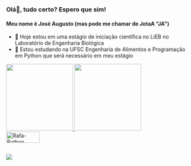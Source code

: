 ### Olá👋, tudo certo? Espero que sim! 
#### Meu nome é José Augusto (mas pode me chamar de JotaA "JA")

- 🔭 Hoje estou em uma estágio de iniciação científica no LiEB no Laboratório de Engenharia Biológica
- 🌱 Estou estudando na UFSC Engenharia de Alimentos e Programação em Python que será necessário em meu estágio

 <div>
  <a href="https://github.com/josefdv0103">
  <img height="180em" src="https://github-readme-stats.vercel.app/api?username=josefdv0103&show_icons=true&theme=blue-green&include_all_commits=true&count_private=true"/>
  <img height="180em" src="https://github-readme-stats.vercel.app/api/top-langs/?username=josefdv0103&layout=compact&langs_count=7&theme=blue-green"/>
</div>
   <img align="center" alt="Rafa-Python" height="30" width="90" 
src="https://img.shields.io/badge/Python-14354C?style=for-the-badge&logo=python&logoColor=white">
</div>

  ##
 
<div> 

  <a href="https://www.linkedin.com/in/jos%C3%A9-augusto-florentino-dela-vedova-a4b060191/" target="_blank"><img src="https://img.shields.io/badge/-LinkedIn-%230077B5?style=for-the-badge&logo=linkedin&logoColor=white" target="_blank"></a> 
